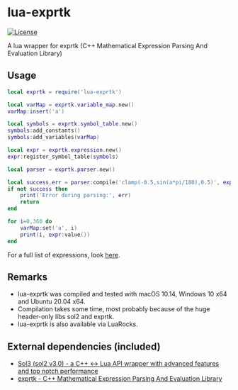# lua-exprtk

[![License](http://img.shields.io/badge/License-MIT-brightgreen.svg)](LICENSE)

A lua wrapper for exprtk (C++ Mathematical Expression Parsing And Evaluation Library)

## Usage
```lua
local exprtk = require('lua-exprtk')

local varMap = exprtk.variable_map.new()
varMap:insert('a')

local symbols = exprtk.symbol_table.new()
symbols:add_constants()
symbols:add_variables(varMap)

local expr = exprtk.expression.new()
expr:register_symbol_table(symbols)

local parser = exprtk.parser.new()

local success,err = parser:compile('clamp(-0.5,sin(a*pi/180),0.5)', expr)
if not success then
    print('Error during parsing:', err)
    return
end

for i=0,360 do
    varMap:set('a', i)
    print(i, expr:value())
end
```

For a full list of expressions, look [here](https://www.partow.net/programming/exprtk/index.html).

## Remarks

- lua-exprtk was compiled and tested with macOS 10.14, Windows 10 x64 and Ubuntu 20.04 x64.
- Compilation takes some time, most probably because of the huge header-only libs sol2 and exprtk.
- lua-exprtk is also available via LuaRocks.

## External dependencies (included)
- [Sol3 (sol2 v3.0) - a C++ <-> Lua API wrapper with advanced features and top notch performance]( https://github.com/ThePhD/sol2 )
- [exprtk - C++ Mathematical Expression Parsing And Evaluation Library](https://github.com/ArashPartow/exprtk)
